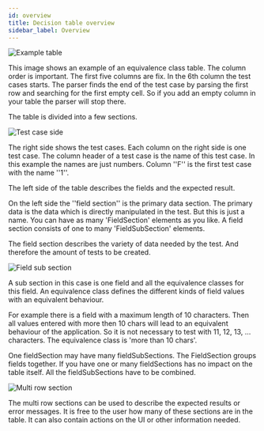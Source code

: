 ```yaml
---
id: overview
title: Decision table overview
sidebar_label: Overview
---
```



![Example table](/img/model-decision/table.jpg)

This image shows an example of an equivalence class table.
The column order is important. The first five columns are fix. In the
6th column the test cases starts. The parser finds the end of the test case
by parsing the first row and searching for the first empty cell. So if you
add an empty column in your table the parser will stop there.

The table is divided into a few sections.

![Test case side](/img/model-decision/table_testcases.jpg)

The right side shows the test cases. Each column on the right side is one
test case. The column header of a test case is the name of this test case.
In this example the names are just numbers. Column ''F'' is the first test case with the
name ''1''.

The left side of the table describes the fields and the expected result.

On the left side the ''field section'' is the primary data section. The primary data is the data
which is directly manipulated in the test. But this is just a name. You can have as many
'FieldSection' elements as you like. A field section consists of one to many 'FieldSubSection' elements.

The field section describes the variety of data needed by the test. And therefore the amount of tests
to be created.

![Field sub section](/img/model-decision/table_field_sub_section.jpg)

A sub section in this case is one field and all the equivalence classes for this field.
An equivalence class defines the different kinds of field values with an equivalent behaviour.

For example there is a field with a maximum length of 10 characters. Then all values entered with more then
10 chars will lead to an equivalent behaviour of the application. So it is not necessary
to test with 11, 12, 13, …​ characters. The equivalence class is 'more than 10 chars'.

One fieldSection may have many fieldSubSections. The FieldSection groups fields together. If you have one or many
fieldSections has no impact on the table itself. All the fieldSubSections have to be combined.

![Multi row section](/img/model-decision/table_multi_row_section.jpg)

The multi row sections can be used to describe the expected results or error messages. It is free to the user
how many of these sections are in the table. It can also contain actions on the UI or other information needed.
